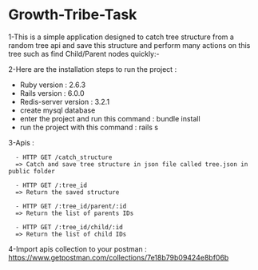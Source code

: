 # Growth-Tribe-Task

1-This is a simple application designed to catch tree structure from a random tree api and save this structure and perform many actions on this tree 
  such as find Child/Parent nodes quickly:-

2-Here are the installation steps to run the project :

   - Ruby version  : 2.6.3
   - Rails version : 6.0.0
   - Redis-server version : 3.2.1
   - create mysql database
   - enter the project and run this command : bundle install
   - run the project with this command : rails s

3-Apis :

      - HTTP GET /catch_structure
      => Catch and save tree structure in json file called tree.json in public folder
      
      - HTTP GET /:tree_id
      => Return the saved structure
      
      - HTTP GET /:tree_id/parent/:id
      => Return the list of parents IDs
        
      - HTTP GET /:tree_id/child/:id
      => Return the list of child IDs

4-Import apis collection to your postman : https://www.getpostman.com/collections/7e18b79b09424e8bf06b
